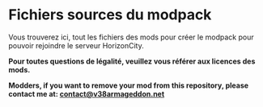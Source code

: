 # Fichiers sources du modpack
Vous trouverez ici, tout les fichiers des mods pour créer le modpack pour pouvoir rejoindre le serveur HorizonCity.

**Pour toutes questions de légalité, veuillez vous référer aux licences des mods.**

**Modders, if you want to remove your mod from this repository, please contact me at: contact@v38armageddon.net**
